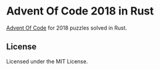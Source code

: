 # Advent Of Code 2018 in Rust

[Advent Of Code](https://adventofcode.com/) for 2018 puzzles solved in Rust.

## License

Licensed under the MIT License.
